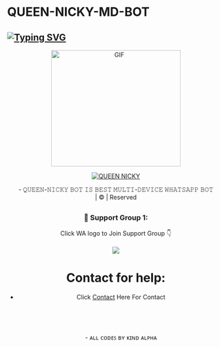 # QUEEN-NICKY-MD-BOT



## [![Typing SVG](https://readme-typing-svg.herokuapp.com?font=Rockstar-ExtraBold&color=F33A6A&lines=𝐖𝐄𝐋𝐂𝐎𝐌𝐄+𝐓𝐎+𝐐𝐔𝐄𝐄𝐍+𝗡𝗜𝗖𝗞𝗬+𝐖𝐀+𝐁𝐎𝐓+𝐑𝐄𝐏𝐎.;𝘾𝙍𝙀𝘼𝙏𝙀𝘿+𝘽𝙔+𝐃𝗨𝗠𝗜𝗗𝗨+;;𝗤𝗨𝗘𝗘𝗡-𝗡𝗜𝗖𝗞𝗬+𝙒𝙄𝙏𝙃+𝙈𝙊𝙍𝙀+𝙁𝙀𝘼𝙏𝙐𝙍𝙀𝙎;+𝗔𝗟𝗟+𝗖𝗢𝗗𝗘𝗦+𝗕𝗬+𝗞𝗜𝗡𝗗+𝗔𝗟𝗣𝗛𝗔;𝙏𝙃𝘼𝙉𝙆𝙎+𝙁𝙊𝙍+𝙑𝙄𝙎𝙄𝙏𝙄𝙉𝙂+𝙊𝙐𝙍+𝙂𝙄𝙏)](https://git.io/typing-svg)


</a>

</p>

<div align="center">

  <p align="center">

<img src="https://telegra.ph/file/b4eeed71b4a5492f0afbb.jpg" alt="GIF" width="300" height="270"/>

</p>
<p align="center">

<a href="#"><img title="QUEEN NICKY" src="https://img.shields.io/badge/QUEEN-NICKY-green?colorA=%23ff0000&colorB=%23017e40&style=for-the-badge"></a>

</p>
<p align="center">- 𝚀𝚄𝙴𝙴𝙽-𝙽𝙸𝙲𝙺𝚈 𝙱𝙾𝚃 𝙸𝚂 𝙱𝙴𝚂𝚃 𝙼𝚄𝙻𝚃𝙸-𝙳𝙴𝚅𝙸𝙲𝙴 𝚆𝙷𝙰𝚃𝚂𝙰𝙿𝙿 𝙱𝙾𝚃<br>| © | Reserved  </br> 

</p>



































##
  <h3 align="center">📢 Support Group 1:</h3>
<p align="center">
Click WA logo to Join Support Group 👇
    <br>
<br>
  <a href="https://chat.whatsapp.com/Kz8D9fiuGJq21qdbDnH99J" target="blank"><img align="center" src="https://github.com/QUEENNICKYMDBOT/QUEEN-NICKY-MD-BOT1 " /></a>
</p>


# Contact for help:

   * Click [Contact](https://wa.me/94742443114) Here For Contact

      </br> <p/>

      <br>   <p align="center"> - ᴀʟʟ ᴄᴏᴅᴇꜱ ʙʏ ᴋɪɴᴅ ᴀʟᴘʜᴀ
